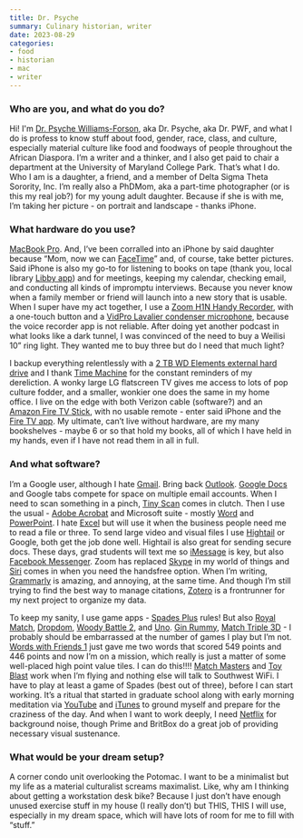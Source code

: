 ```yaml
---
title: Dr. Psyche
summary: Culinary historian, writer
date: 2023-08-29
categories:
- food
- historian
- mac
- writer
---
```


### Who are you, and what do you do?

Hi! I'm [Dr. Psyche Williams-Forson](https://psychewilliamsforson.com/ "Dr. Psyche's website."), aka Dr. Psyche, aka Dr. PWF, and what I do is profess to know stuff about food, gender, race, class, and culture, especially material culture like food and foodways of people throughout the African Diaspora. I’m a writer and a thinker, and I also get paid to chair a department at the University of Maryland College Park. That’s what I do. Who I am is a daughter, a friend, and a member of Delta Sigma Theta Sorority, Inc. I’m really also a PhDMom, aka a part-time photographer (or is this my real job?) for my young adult daughter. Because if she is with me, I’m taking her picture - on portrait and landscape - thanks iPhone.

### What hardware do you use?

[MacBook Pro][macbook-pro]. And, I’ve been corralled into an iPhone by said daughter because “Mom, now we can [FaceTime][]” and, of course, take better pictures. Said iPhone is also my go-to for listening to books on tape (thank you, local library [Libby app][libby-ios]) and for meetings, keeping my calendar, checking email, and conducting all kinds of impromptu interviews. Because you never know when a family member or friend will launch into a new story that is usable. When I super have my act together, I use a [Zoom H1N Handy Recorder][h1n], with a one-touch button and a [VidPro Lavalier condenser microphone][xm-l], because the voice recorder app is not reliable. After doing yet another podcast in what looks like a dark tunnel, I was convinced of the need to buy a Weilisi 10” ring light. They wanted me to buy three but do I need that much light?

I backup everything relentlessly with a [2 TB WD Elements external hard drive][wd-elements-desktop] and I thank [Time Machine][time-machine] for the constant reminders of my dereliction. A wonky large LG flatscreen TV gives me access to lots of pop culture fodder, and a smaller, wonkier one does the same in my home office. I live on the edge with both Verizon cable (software?) and an [Amazon Fire TV Stick][fire-tv-stick], with no usable remote - enter said iPhone and the [Fire TV app][fire-tv-ios]. My ultimate, can’t live without hardware, are my many bookshelves - maybe 6 or so that hold my books, all of which I have held in my hands, even if I have not read them in all in full.

### And what software?

I’m a Google user, although I hate [Gmail][]. Bring back [Outlook][]. [Google Docs][google-docs] and Google tabs compete for space on multiple email accounts. When I need to scan something in a pinch, [Tiny Scan][tiny-scan-ios] comes in clutch. Then I use the usual - [Adobe Acrobat][acrobat] and Microsoft suite - mostly [Word][] and [PowerPoint][]. I hate [Excel][] but will use it when the business people need me to read a file or three. To send large video and visual files I use [Hightail][] or Google, both get the job done well. Hightail is also great for sending secure docs. These days, grad students will text me so [iMessage][] is key, but also [Facebook Messenger][facebook-messenger]. Zoom has replaced [Skype][] in my world of things and [Siri][] comes in when you need the handsfree option. When I’m writing, [Grammarly][] is amazing, and annoying, at the same time. And though I’m still trying to find the best way to manage citations, [Zotero][] is a frontrunner for my next project to organize my data.

To keep my sanity, I use game apps - [Spades Plus][spades-plus-ios] rules! But also [Royal Match][royal-match-ios], [Dropdom][dropdom-ios], [Woody Battle 2][woody-battle-2-ios], and [Uno][uno-ios]. [Gin Rummy][gin-rummy-ios], [Match Triple 3D][match-triple-3d-ios] - I probably should be embarrassed at the number of games I play but I’m not. [Words with Friends 1][words-with-friends-ios] just gave me two words that scored 549 points and 446 points and now I’m on a mission, which really is just a matter of some well-placed high point value tiles. I can do this!!!! [Match Masters][match-masters-ios] and [Toy Blast][toy-blast-ios] work when I’m flying and nothing else will talk to Southwest WiFi. I have to play at least a game of Spades (best out of three), before I can start working. It’s a ritual that started in graduate school along with early morning meditation via [YouTube][] and [iTunes][] to ground myself and prepare for the craziness of the day. And when I want to work deeply, I need [Netflix][] for background noise, though Prime and BritBox do a great job of providing necessary visual sustenance.

### What would be your dream setup?

A corner condo unit overlooking the Potomac. I want to be a minimalist but my life as a material culturalist screams maximalist. Like, why am I thinking about getting a workstation desk bike? Because I just don’t have enough unused exercise stuff in my house (I really don’t) but THIS, THIS I will use, especially in my dream space, which will have lots of room for me to fill with “stuff.”

[acrobat]: https://www.adobe.com/acrobat.html "Software for creating and editing PDF documents."
[dropdom-ios]: https://apps.apple.com/us/app/dropdom-jigsaw-puzzle/id1450580739 "A jigsaw puzzle game."
[excel]: https://www.microsoft.com/en-us/microsoft-365/excel "A spreadsheet application."
[facebook-messenger]: https://en.wikipedia.org/wiki/Facebook_Messenger "An instant messaging service."
[facetime]: https://en.wikipedia.org/wiki/FaceTime "Mac and iOS software for easy video chatting."
[fire-tv-ios]: https://apps.apple.com/us/app/amazon-fire-tv/id947984433 "An app for controlling a Fire TV device."
[fire-tv-stick]: http://web.archive.org/web/20230130044925/https://www.amazon.com/Amazon-Fire-TV-Stick-With-Alexa-Voice-Remote-Streaming-Media-Player/dp/B00ZV9RDKK/ "A device for streaming media to a TV."
[gin-rummy-ios]: https://apps.apple.com/us/app/gin-rummy/id338402947 "A card game."
[gmail]: https://mail.google.com/mail/u/0/ "Web-based email."
[google-docs]: https://en.wikipedia.org/wiki/Google_Docs "A web-based office suite."
[grammarly]: http://web.archive.org/web/20221227052606/https://www.grammarly.com/ "A writing and grammar service."
[h1n]: https://zoomcorp.com/en/us/handheld-recorders/handheld-recorders/h1n-handy-recorder/ "A portable audio recorder."
[hightail]: https://www.hightail.com/ "A service for securely sending files."
[imessage]: https://en.wikipedia.org/wiki/IMessage "A messaging platform."
[itunes]: https://www.apple.com/itunes/ "A jukebox application and online store."
[libby-ios]: https://apps.apple.com/us/app/libby-by-overdrive/id1076402606 "An app for borrowing ebooks from libraries."
[macbook-pro]: https://www.apple.com/macbook-pro/ "A laptop."
[match-masters-ios]: https://apps.apple.com/us/app/match-masters-pvp-match-3/id1138264921 "A PvP match-3 game."
[match-triple-3d-ios]: https://apps.apple.com/us/app/match-triple-3d-matching-tile/id1530876832 "A matching puzzle game."
[netflix]: http://web.archive.org/web/20221226033709/https://www.netflix.com/ "A movie rental and streaming service."
[outlook]: https://www.microsoft.com/en-us/microsoft-365/outlook/outlook-for-business "An email, calendar and contact software suite."
[powerpoint]: https://www.microsoft.com/en-us/microsoft-365/powerpoint "Presentation software."
[royal-match-ios]: https://apps.apple.com/us/app/royal-match/id1482155847 "A match-3 game."
[siri]: https://en.wikipedia.org/wiki/Siri "An intelligent personal assistant service."
[skype]: https://www.skype.com/en/ "Voice and video chat software."
[spades-plus-ios]: https://apps.apple.com/us/app/spades-plus-card-game/id834185106 "A card game."
[time-machine]: https://en.wikipedia.org/wiki/Time_Machine_(Mac_OS) "Backup software for the masses, included with Mac OS X 10.5."
[tiny-scan-ios]: https://apps.apple.com/us/app/tiny-scanner-pdf-scanner-app/id1635527089 "A document scanner app."
[toy-blast-ios]: https://apps.apple.com/us/app/toy-blast/id890378044 "A puzzle game."
[uno-ios]: https://apps.apple.com/us/app/uno/id1344700142 "A multiplayer card game."
[wd-elements-desktop]: https://www.westerndigital.com/products/external-drives/wd-elements-desktop-usb-3-0-hdd "An external hard drive."
[woody-battle-2-ios]: https://apps.apple.com/us/app/woody-battle-2-multiplayer-pvp/id1534846131 "A PvP block battle game."
[word]: https://www.microsoft.com/en-us/microsoft-365/word "A document editor."
[words-with-friends-ios]: https://apps.apple.com/us/app/words-with-friends/id322852954 "A word game for the iPhone."
[xm-l]: https://shop.vidprousa.com/collections/microphones/products/new-vidpro-xm-l-professional-lavalier-condenser-microphone "A lavalier micrphone."
[youtube]: https://www.youtube.com/ "A web site for watching 80's TV commercials and bad mashups."
[zotero]: https://www.zotero.org/ "A research tool."
